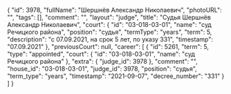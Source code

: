 {
    "id": 3978,
    "fullName": "Шершнёв Александр Николаевич",
    "photoURL": "",
    "tags": [],
    "comment": "",
    "layout": "judge",
    "title": "Судья Шершнёв Александр Николаевич",
    "court": {
        "id": "03-018-03-01",
        "name": "суд Речицкого района",
        "position": "судья",
        "termType": "years",
        "term": 5,
        "description": "c 07.09.2021, на срок 5 лет, по указу 331",
        "timestamp": "07.09.2021"
    },
    "previousCourt": null,
    "career": [
        {
            "id": 5261,
            "term": 5,
            "type": "appointed",
            "court": {
                "id": "03-018-03-01",
                "name": "суд Речицкого района"
            },
            "extra": {
                "judge_id": 3978
            },
            "comment": "",
            "house_id": "03-018-03-01",
            "judge_id": 3978,
            "position": "судья",
            "term_type": "years",
            "timestamp": "2021-09-07",
            "decree_number": "331"
        }
    ]
}